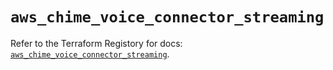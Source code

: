 # `aws_chime_voice_connector_streaming`

Refer to the Terraform Registory for docs: [`aws_chime_voice_connector_streaming`](https://registry.terraform.io/providers/hashicorp/aws/5.5.0/docs/resources/chime_voice_connector_streaming).
